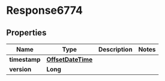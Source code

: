 
# Response6774

## Properties
Name | Type | Description | Notes
------------ | ------------- | ------------- | -------------
**timestamp** | [**OffsetDateTime**](OffsetDateTime.md) |  | 
**version** | **Long** |  | 



